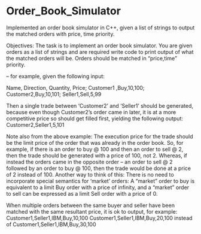 # Order_Book_Simulator
Implemented an order book simulator in C++, given a list of strings to output the matched orders with price, time priority. 

Objectives:
The task is to implement an order book simulator. You are given orders as a list of strings and are required write code to print output of what the matched orders will be.
Orders should be matched in “price,time” priority.

– for example, given the following input:

Name, Direction, Quantity, Price;
Customer1 ,Buy,10,100;
Customer2,Buy,10,101;
Seller1,Sell,5,99

Then a single trade between ‘Customer2’ and ‘Seller1’ should be generated, because even though Customer2’s order came in later, it is at a more competitive price so should get filled first, yielding the following output:
Customer2,Seller1,5,101

Note also from the above example: The execution price for the trade should be the limit price of the order that was already in the order book. So, for example, if there is an order to buy @ 100 and then an order to sell @ 2, then the trade should be generated with a price of 100, not 2. Whereas, if instead the orders came in the opposite order – an order to sell @ 2 followed by an order to buy @ 100, then the trade would be done at a price of 2 instead of 100.  Another way to think of this: There is no need to incorporate special semantics for ‘market’ orders: A “market” order to buy is equivalent to a limit Buy order with a price of infinity, and a “market” order to sell can be expressed as a limit Sell order with a price of 0.

When multiple orders between the same buyer and seller have been matched with the same resultant price, it is ok to output, for example:
Customer1,Seller1,IBM,Buy,10,100
Customer1,Seller1,IBM,Buy,20,100
instead of
Customer1,Seller1,IBM,Buy,30,100
